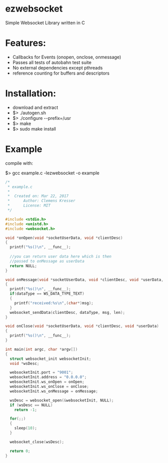 # ezwebsocket
Simple Websocket Library written in C

# Features:

* Callbacks for Events (onopen, onclose, onmessage)
* Passes all tests of autobahn test suite
* No external dependencies except pthreads
* reference counting for buffers and descriptors

# Installation:

* download and extract
* $> ./autogen.sh
* $> ./configure --prefix=/usr
* $> make
* $> sudo make install

# Example

compile with:

$> gcc example.c -lezwebsocket -o example

```c
/*
 * example.c
 *
 *  Created on: Mar 22, 2017
 *      Author: Clemens Kresser
 *      License: MIT
 */

#include <stdio.h>
#include <unistd.h>
#include <websocket.h>

void *onOpen(void *socketUserData, void *clientDesc)
{
  printf("%s()\n", __func__);
  
  //you can return user data here which is then
  //passed to onMessage as userData
  return NULL;
}

void onMessage(void *socketUserData, void *clientDesc, void *userData, enum ws_data_type dataType, void *msg, size_t len)
{
  printf("%s()\n", __func__);
  if(dataType == WS_DATA_TYPE_TEXT)
  {
    printf("received:%s\n",(char*)msg);
  }
  websocket_sendData(clientDesc, dataType, msg, len);
}

void onClose(void *socketUserData, void *clientDesc, void *userData)
{
  printf("%s()\n", __func__);
}

int main(int argc, char *argv[])
{
  struct websocket_init websocketInit;
  void *wsDesc;

  websocketInit.port = "9001";
  websocketInit.address = "0.0.0.0";
  websocketInit.ws_onOpen = onOpen;
  websocketInit.ws_onClose = onClose;
  websocketInit.ws_onMessage = onMessage;

  wsDesc = websocket_open(&websocketInit, NULL);
  if (wsDesc == NULL)
    return -1;

  for(;;)
  {
    sleep(10);
  }

  websocket_close(wsDesc);

  return 0;
}

```
